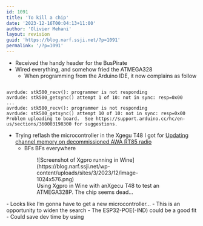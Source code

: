 ```yaml
---
id: 1091
title: 'To kill a chip'
date: '2023-12-16T00:04:13+11:00'
author: 'Olivier Mehani'
layout: revision
guid: 'https://blog.narf.ssji.net/?p=1091'
permalink: '/?p=1091'
---
```


- Received the handy header for the BusPirate
- Wired everything, and somehow fried the ATMEGA328 
    - When programming from the Arduino IDE, it now complains as follow

```

avrdude: stk500_recv(): programmer is not responding
avrdude: stk500_getsync() attempt 1 of 10: not in sync: resp=0x00
...
avrdude: stk500_recv(): programmer is not responding
avrdude: stk500_getsync() attempt 10 of 10: not in sync: resp=0x00
Problem uploading to board.  See https://support.arduino.cc/hc/en-us/sections/360003198300 for suggestions.
```

- Trying reflash the microcontroller in the Xgegu T48 I got for [Updating channel memory on decommissioned AWA RT85 radio](https://blog.narf.ssji.net/2023/11/25/updating-channel-memory-awa-rt85-ham-radio/)
    - BFs BFs everywhere

<figure class="wp-block-gallery has-nested-images columns-default is-cropped wp-block-gallery-33 is-layout-flex wp-block-gallery-is-layout-flex"><figure class="wp-block-image size-large">![Screenshot of Xgpro running in Wine](https://blog.narf.ssji.net/wp-content/uploads/sites/3/2023/12/image-1024x576.png)<figcaption class="wp-element-caption">Using Xgpro in Wine with anXgecu T48 to test an ATMEGA328P. The chip seems dead…</figcaption></figure></figure>- Looks like I’m gonna have to get a new microcontroller… 
    - This is an opportunity to widen the search 
        - The ESP32-POE(-IND) could be a good fit <https://www.olimex.com/Products/IoT/ESP32/ESP32-POE/open-source-hardware> <https://au.mouser.com/ProductDetail/Olimex-Ltd/ESP32-POE?qs=unwgFEO1A6tUQVMxdOBsBw%3D%3D >
            - Could save dev time by using <https://esphome.io/ > <https://mastodon.social/@flameeyes/111360625680537907>